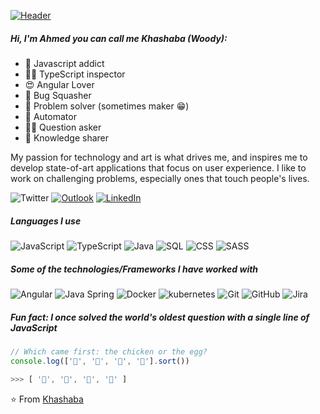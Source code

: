 [![Header](https://raw.githubusercontent.com/saadeghi/saadeghi/master/dino.gif)](https://www.linkedin.com/in/khashaba/)

##### Hi, I'm Ahmed you can call me Khashaba (Woody):
- 💊 Javascript addict
- 👮‍♂️ TypeScript inspector
- 😍 Angular Lover
- 🐛 Bug Squasher
- 🤔 Problem solver (sometimes maker 😁)
- 🤖 Automator
- 🙋‍♂️ Question asker
- 💬 Knowledge sharer


My passion for technology and art is what drives me, and inspires me to develop state-of-art applications that focus on user experience.
I like to work on challenging problems, especially ones that touch people's lives.


![Twitter](https://img.shields.io/twitter/follow/khashaba_?label=Follow&style=social)
[![Outlook](https://img.shields.io/badge/-email-D14836?style=for-the-badge&logo=email&logoColor=white)](mailto:ahmedkhashaba@hotmail.com)
[![LinkedIn](https://img.shields.io/badge/-LINKEDIN-0077B5?style=for-the-badge&logo=linkedin&logoColor=white)](https://www.linkedin.com/in/khashaba/)


##### Languages I use

![JavaScript](https://img.shields.io/badge/-JavaScript-000000?style=flat&logo=javascript)
![TypeScript](https://img.shields.io/badge/-TypeScript-000000?style=flat&logo=typescript)
![Java](https://img.shields.io/badge/-Java-000000?style=flat&logo=java)
![SQL](https://img.shields.io/badge/-SQL-000000?style=flat&logo=postgresql)
![CSS](https://img.shields.io/badge/-CSS-000000?style=flat&logo=css)
![SASS](https://img.shields.io/badge/-Sass-000000?style=flat&logo=sass)


##### Some of the technologies/Frameworks I have worked with

![Angular](https://img.shields.io/badge/-Angular-000000?style=flat&logo=angular)
![Java Spring](https://img.shields.io/badge/-Spring-222222?style=flat&logo=spring&logoColor=6DB33F)
![Docker](https://img.shields.io/badge/-Docker-000000?style=flat&logo=docker)
![kubernetes](https://img.shields.io/badge/-kubernetes-000000?style=flat&logo=kubernetes)
![Git](https://img.shields.io/badge/-Git-222222?style=flat&logo=git&logoColor=F05032)
![GitHub](https://img.shields.io/badge/-GitHub-222222?style=flat&logo=github&logoColor=white)
![Jira](https://img.shields.io/badge/-Jira-222222?style=flat&logo=jira-software&logoColor=white&logoColor=0052CC)


##### Fun fact: I once solved the world's oldest question with a single line of JavaScript
<!-- wi*quL3fcV -->

```javascript
// Which came first: the chicken or the egg?
console.log(['🥚', '🐣', '🐥', '🐔'].sort())

>>> [ '🐔', '🐣', '🐥', '🥚' ]
```

⭐️ From [Khashaba](https://github.com/khashaba)
